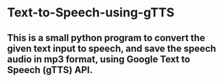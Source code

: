 # Text-to-Speech-using-gTTS
## This is a small python program to convert the given text input to speech, and save the speech audio in mp3 format, using Google Text to Speech (gTTS) API.
